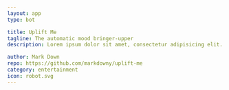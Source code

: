 ```yaml
---
layout: app
type: bot

title: Uplift Me
tagline: The automatic mood bringer-upper
description: Lorem ipsum dolor sit amet, consectetur adipisicing elit. Corporis laboriosam nam ab alias itaque, accusantium velit pariatur quas rem soluta dolorem necessitatibus dolor mollitia, sunt vero. Nihil nam ratione sed?

author: Mark Down
repo: https://github.com/markdowny/uplift-me
category: entertainment
icon: robot.svg
---
```

